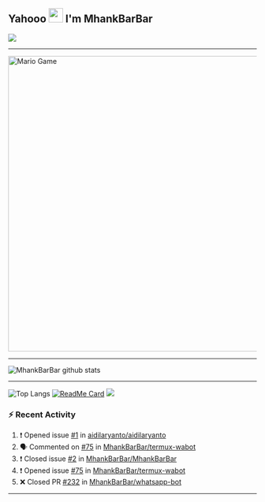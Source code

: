 ## Yahooo <img src="https://github.com/TheDudeThatCode/TheDudeThatCode/blob/master/Assets/Hi.gif" width="29px"> I'm MhankBarBar
<img align="center" height="auto" src="https://avatars.githubusercontent.com/u/55822959?s=460&u=98e06e04babbf38abadbcef21413060992a40d71&v=4"/>

___

<img src="https://github.com/TheDudeThatCode/TheDudeThatCode/blob/master/Assets/Mario_Gameplay.gif" alt="Mario Game" width="600" />

___

![MhankBarBar github stats](https://github-readme-stats.vercel.app/api?username=mhankbarbar&show_icons=true&theme=buefy&show_owner=true)
___

![Top Langs](https://github-readme-stats.vercel.app/api/top-langs/?username=mhankbarbar&theme=buefy)
[![ReadMe Card](https://github-readme-stats.vercel.app/api/pin/?username=mhankbarbar&repo=termux-wabot&theme=buefy)](https://github.com/mhankbarbar/termux-wabot)
![](https://github-profile-trophy.vercel.app/?username=MhankBarBar&row=2&column=3)

### :zap: Recent Activity

<!--START_SECTION:activity-->
1. ❗️ Opened issue [#1](https://github.com/aidilaryanto/aidilaryanto/issues/1) in [aidilaryanto/aidilaryanto](https://github.com/aidilaryanto/aidilaryanto)
2. 🗣 Commented on [#75](https://github.com/MhankBarBar/termux-wabot/issues/75) in [MhankBarBar/termux-wabot](https://github.com/MhankBarBar/termux-wabot)
3. ❗️ Closed issue [#2](https://github.com/MhankBarBar/MhankBarBar/issues/2) in [MhankBarBar/MhankBarBar](https://github.com/MhankBarBar/MhankBarBar)
4. ❗️ Opened issue [#75](https://github.com/MhankBarBar/termux-wabot/issues/75) in [MhankBarBar/termux-wabot](https://github.com/MhankBarBar/termux-wabot)
5. ❌ Closed PR [#232](https://github.com/MhankBarBar/whatsapp-bot/pull/232) in [MhankBarBar/whatsapp-bot](https://github.com/MhankBarBar/whatsapp-bot)
<!--END_SECTION:activity-->

---
